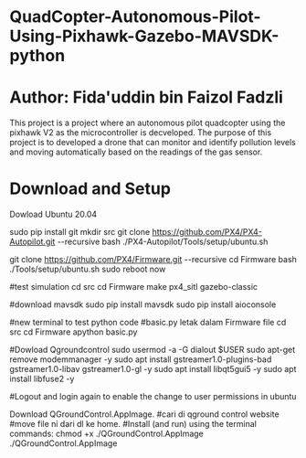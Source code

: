 # QuadCopter-Autonomous-Pilot-Using-Pixhawk-Gazebo-MAVSDK-python

# Author: Fida'uddin bin Faizol Fadzli

This project is a project where an autonomous pilot quadcopter using the pixhawk V2 as the microcontroller is decveloped. The purpose of this project is to developed a drone that can monitor and identify pollution levels and moving automatically based on the readings of the gas sensor.

# Download and Setup

Dowload Ubuntu 20.04


sudo pip install git
mkdir src
git clone https://github.com/PX4/PX4-Autopilot.git --recursive
bash ./PX4-Autopilot/Tools/setup/ubuntu.sh


git clone https://github.com/PX4/Firmware.git --recursive
cd Firmware
bash ./Tools/setup/ubuntu.sh
sudo reboot now

#test simulation
cd src
cd Firmware
make px4_sitl gazebo-classic


#download mavsdk
sudo pip install mavsdk
sudo pip install aioconsole

#new terminal to test python code
#basic.py letak dalam Firmware file
cd src 
cd Firmware
apython basic.py

#Dowload Qgroundcontrol
sudo usermod -a -G dialout $USER
sudo apt-get remove modemmanager -y
sudo apt install gstreamer1.0-plugins-bad gstreamer1.0-libav gstreamer1.0-gl -y
sudo apt install libqt5gui5 -y
sudo apt install libfuse2 -y

#Logout and login again to enable the change to user permissions in ubuntu

Download QGroundControl.AppImage. #cari di qground control website #move file ni dari dl ke home.
#Install (and run) using the terminal commands:
chmod +x ./QGroundControl.AppImage
./QGroundControl.AppImage

